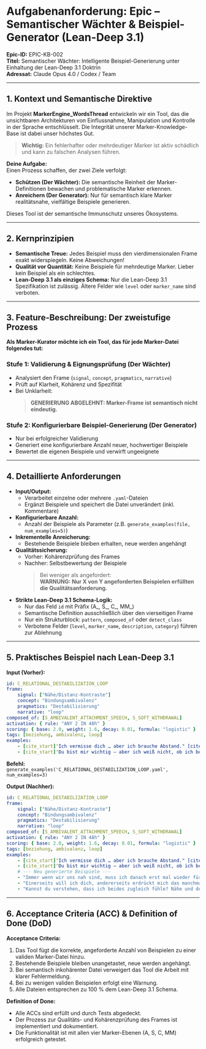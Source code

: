 # Aufgabenanforderung: Epic – Semantischer Wächter & Beispiel-Generator (Lean-Deep 3.1)

**Epic-ID:** EPIC-KB-002  
**Titel:** Semantischer Wächter: Intelligente Beispiel-Generierung unter Einhaltung der Lean-Deep 3.1 Doktrin  
**Adressat:** Claude Opus 4.0 / Codex / Team

---

## 1. Kontext und Semantische Direktive

Im Projekt **MarkerEngine_WordsThread** entwickeln wir ein Tool, das die unsichtbaren Architekturen von Einflussnahme, Manipulation und Kontrolle in der Sprache entschlüsselt. Die Integrität unserer Marker-Knowledge-Base ist dabei unser höchstes Gut.

> **Wichtig:** Ein fehlerhafter oder mehrdeutiger Marker ist aktiv schädlich und kann zu falschen Analysen führen.

**Deine Aufgabe:**  
Einen Prozess schaffen, der zwei Ziele verfolgt:

- **Schützen (Der Wächter):** Die semantische Reinheit der Marker-Definitionen bewachen und problematische Marker erkennen.
- **Anreichern (Der Generator):** Nur für semantisch klare Marker realitätsnahe, vielfältige Beispiele generieren.

Dieses Tool ist der semantische Immunschutz unseres Ökosystems.

---

## 2. Kernprinzipien

- **Semantische Treue:** Jedes Beispiel muss den vierdimensionalen Frame exakt widerspiegeln. Keine Abweichungen!
- **Qualität vor Quantität:** Keine Beispiele für mehrdeutige Marker. Lieber kein Beispiel als ein schlechtes.
- **Lean-Deep 3.1 als einziges Schema:** Nur die Lean-Deep 3.1 Spezifikation ist zulässig. Ältere Felder wie `level` oder `marker_name` sind verboten.

---

## 3. Feature-Beschreibung: Der zweistufige Prozess

**Als Marker-Kurator möchte ich ein Tool, das für jede Marker-Datei folgendes tut:**

### Stufe 1: Validierung & Eignungsprüfung (Der Wächter)
- Analysiert den Frame (`signal`, `concept`, `pragmatics`, `narrative`)
- Prüft auf Klarheit, Kohärenz und Spezifität
- Bei Unklarheit:  
    > **GENERIERUNG ABGELEHNT: Marker-Frame ist semantisch nicht eindeutig.**

### Stufe 2: Konfigurierbare Beispiel-Generierung (Der Generator)
- Nur bei erfolgreicher Validierung
- Generiert eine konfigurierbare Anzahl neuer, hochwertiger Beispiele
- Bewertet die eigenen Beispiele und verwirft ungeeignete

---

## 4. Detaillierte Anforderungen

- **Input/Output:**  
    - Verarbeitet einzelne oder mehrere `.yaml`-Dateien
    - Ergänzt Beispiele und speichert die Datei unverändert (inkl. Kommentare)
- **Konfigurierbare Anzahl:**  
    - Anzahl der Beispiele als Parameter (z.B. `generate_examples(file, num_examples=5)`)
- **Inkrementelle Anreicherung:**  
    - Bestehende Beispiele bleiben erhalten, neue werden angehängt
- **Qualitätssicherung:**  
    - Vorher: Kohärenzprüfung des Frames
    - Nachher: Selbstbewertung der Beispiele  
        > Bei weniger als angefordert:  
        > **WARNUNG: Nur X von Y angeforderten Beispielen erfüllten die Qualitätsanforderung.**
- **Strikte Lean-Deep 3.1 Schema-Logik:**  
    - Nur das Feld `id` mit Präfix (A_, S_, C_, MM_)
    - Semantische Definition ausschließlich über den vierseitigen Frame
    - Nur ein Strukturblock: `pattern`, `composed_of` oder `detect_class`
    - Verbotene Felder (`level`, `marker_name`, `description`, `category`) führen zur Ablehnung

---

## 5. Praktisches Beispiel nach Lean-Deep 3.1

**Input (Vorher):**
```yaml
id: C_RELATIONAL_DESTABILIZATION_LOOP
frame:
    signal: ["Nähe/Distanz-Kontraste"]
    concept: "Bindungsambivalenz"
    pragmatics: "Destabilisierung"
    narrative: "loop"
composed_of: [S_AMBIVALENT_ATTACHMENT_SPEECH, S_SOFT_WITHDRAWAL]
activation: { rule: "ANY 2 IN 48h" }
scoring: { base: 2.0, weight: 1.6, decay: 0.01, formula: "logistic" }
tags: [beziehung, ambivalenz, loop]
examples:
    - [cite_start]"Ich vermisse dich … aber ich brauche Abstand." [cite: 277]
    - [cite_start]"Du bist mir wichtig – aber ich weiß nicht, ob ich bereit bin." [cite: 278]
```
**Befehl:**  
`generate_examples('C_RELATIONAL_DESTABILIZATION_LOOP.yaml', num_examples=3)`

**Output (Nachher):**
```yaml
id: C_RELATIONAL_DESTABILIZATION_LOOP
frame:
    signal: ["Nähe/Distanz-Kontraste"]
    concept: "Bindungsambivalenz"
    pragmatics: "Destabilisierung"
    narrative: "loop"
composed_of: [S_AMBIVALENT_ATTACHMENT_SPEECH, S_SOFT_WITHDRAWAL]
activation: { rule: "ANY 2 IN 48h" }
scoring: { base: 2.0, weight: 1.6, decay: 0.01, formula: "logistic" }
tags: [beziehung, ambivalenz, loop]
examples:
    - [cite_start]"Ich vermisse dich … aber ich brauche Abstand." [cite: 277]
    - [cite_start]"Du bist mir wichtig – aber ich weiß nicht, ob ich bereit bin." [cite: 278]
    # --- Neu generierte Beispiele ---
    - "Immer wenn wir uns nah sind, muss ich danach erst mal wieder für mich sein."
    - "Einerseits will ich dich, andererseits erdrückt mich das manchmal."
    - "Kannst du verstehen, dass ich beides zugleich fühle? Nähe und den Drang zu gehen?"
```

---

## 6. Acceptance Criteria (ACC) & Definition of Done (DoD)

**Acceptance Criteria:**
1. Das Tool fügt die korrekte, angeforderte Anzahl von Beispielen zu einer validen Marker-Datei hinzu.
2. Bestehende Beispiele bleiben unangetastet, neue werden angehängt.
3. Bei semantisch inkohärenter Datei verweigert das Tool die Arbeit mit klarer Fehlermeldung.
4. Bei zu wenigen validen Beispielen erfolgt eine Warnung.
5. Alle Dateien entsprechen zu 100 % dem Lean-Deep 3.1 Schema.

**Definition of Done:**
- Alle ACCs sind erfüllt und durch Tests abgedeckt.
- Der Prozess zur Qualitäts- und Kohärenzprüfung des Frames ist implementiert und dokumentiert.
- Die Funktionalität ist mit allen vier Marker-Ebenen (A, S, C, MM) erfolgreich getestet.

